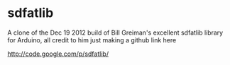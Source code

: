 sdfatlib
========

A clone of the Dec 19 2012 build of Bill Greiman's excellent sdfatlib library for Arduino, all credit to him just making a github link here

http://code.google.com/p/sdfatlib/